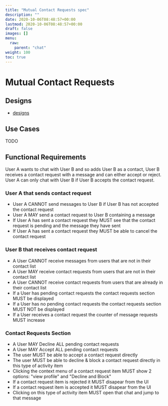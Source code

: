 ```yaml
---
title: "Mutual Contact Requests spec"
description: ""
date: 2020-10-06T08:48:57+00:00
lastmod: 2020-10-06T08:48:57+00:00
draft: false
images: []
menu:
  raw:
    parent: "chat"
weight: 100
toc: true
---
```


# Mutual Contact Requests

## Designs

* [designs](https://www.figma.com/file/Mr3rqxxgKJ2zMQ06UAKiWL/%F0%9F%92%AC-Chat%E2%8E%9CDesktop?node-id=5224%3A0)

## Use Cases

TODO

## Functional Requirements

User A wants to chat with User B and so adds User B as a contact, User B receives a contact request with a message and can either accept or reject. User A can only chat with User B if User B accepts the contact request.

### User A that sends contact request
- User A CANNOT send messages to User B if User B has not accepted the contact request
- User A MAY send a contact request to User B containing a message
- If User A has sent a contact request they MUST see that the contact request is pending and the message they have sent
- If User A has sent a contact request they MUST be able to cancel the contact request

### User B that receives contact request
- A User CANNOT receive messages from users that are not in their contact list
- A User MAY receive contact requests from users that are not in their contact list
- A User CANNOT receive contact requests from users that are already in their contact list
- If a User has pending contact requests the contact requests section MUST be displayed
- If a User has no pending contact requests the contact requests section MUST NOT be displayed
- If a User receives a contact request the counter of message requests MUST increase

### Contact Requests Section
- A User MAY Decline ALL pending contact requests
- A User MAY Accept ALL pending contact requests
- The user MUST be able to accept a contact request directly
- The user MUST be able to decline & block a contact request directly in this type of activity item
- Clicking the context menu of a contact request item MUST show 2 options: "view profile" and "Decline and Block"
- If a contact request item is rejected it MUST disapear from the UI
- If a contact request item is accepted it MUST disapear from the UI
- Clicking on this type of activity item MUST open that chat and jump to that message
